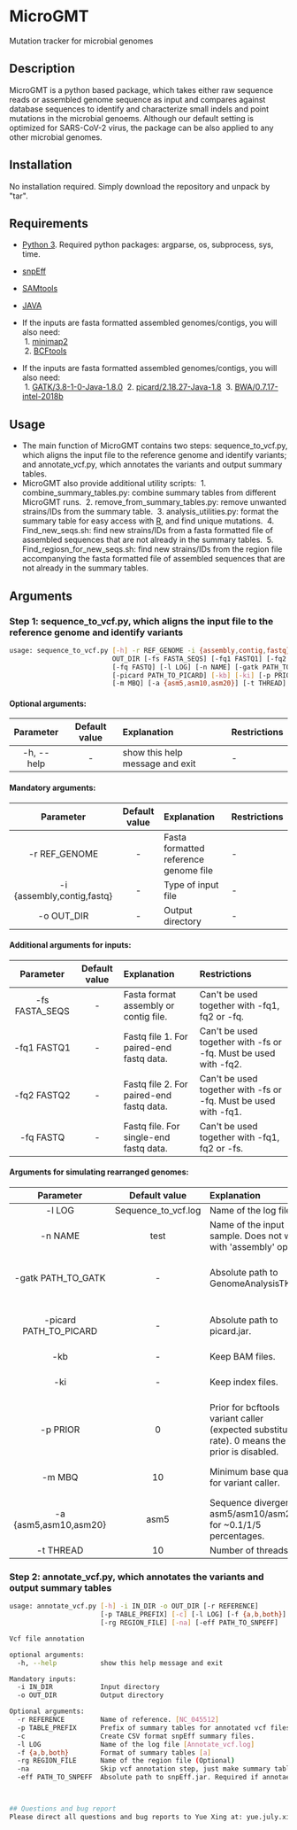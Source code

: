# MicroGMT
Mutation tracker for microbial genomes

## Description
MicroGMT is a python based package, which takes either raw sequence reads or assembled genome sequence as input and compares against database sequences to identify and characterize small indels and point mutations in the microbial genoems. Although our default setting is optimized for SARS-CoV-2 virus, the package can be also applied to any other microbial genomes. <br>

## Installation
No installation required. Simply download the repository and unpack by "tar".

## Requirements
* [Python 3](https://www.python.org/). Required python packages: argparse, os, subprocess, sys, time.
* [snpEff](http://snpeff.sourceforge.net/)
* [SAMtools](http://samtools.sourceforge.net/)
* [JAVA](https://www.java.com/en/)

* If the inputs are fasta formatted assembled genomes/contigs, you will also need:<br>
&#160;1. [minimap2](https://github.com/lh3/minimap2)<br>
&#160;2. [BCFtools](https://samtools.github.io/bcftools/)

* If the inputs are fasta formatted assembled genomes/contigs, you will also need:<br>
&#160;1. [GATK/3.8-1-0-Java-1.8.0](https://gatk.broadinstitute.org/hc/en-us)
&#160;2. [picard/2.18.27-Java-1.8](https://broadinstitute.github.io/picard/)
&#160;3. [BWA/0.7.17-intel-2018b](http://bio-bwa.sourceforge.net/)

## Usage
* The main function of MicroGMT contains two steps: sequence_to_vcf.py, which aligns the input file to the reference genome and identify variants; and annotate_vcf.py, which annotates the variants and output summary tables.<br>
* MicroGMT also provide additional utility scripts:
&#160;1. combine_summary_tables.py: combine summary tables from different MicroGMT runs.
&#160;2. remove_from_summary_tables.py: remove unwanted strains/IDs from the summary table.
&#160;3. analysis_utilities.py: format the summary table for easy access with [R](https://www.r-project.org/), and find unique mutations.
&#160;4. Find_new_seqs.sh: find new strains/IDs from a fasta formatted file of assembled sequences that are not already in the summary tables.
&#160;5. Find_regiosn_for_new_seqs.sh: find new strains/IDs from the region file accompanying the fasta formatted file of assembled sequences that are not already in the summary tables.

## Arguments
### Step 1: sequence_to_vcf.py, which aligns the input file to the reference genome and identify variants
``` bash
usage: sequence_to_vcf.py [-h] -r REF_GENOME -i {assembly,contig,fastq} -o
                          OUT_DIR [-fs FASTA_SEQS] [-fq1 FASTQ1] [-fq2 FASTQ2]
                          [-fq FASTQ] [-l LOG] [-n NAME] [-gatk PATH_TO_GATK]
                          [-picard PATH_TO_PICARD] [-kb] [-ki] [-p PRIOR]
                          [-m MBQ] [-a {asm5,asm10,asm20}] [-t THREAD]
```
#### Optional arguments:

|   Parameter                    |     Default value     |    Explanation                             | Restrictions |
| :----------------------------: | :-------------------: | :----------------------------------------- | :----------- |
| -h, --help | - | show this help message and exit | - |

#### Mandatory arguments:

|   Parameter                    |     Default value     |    Explanation                             | Restrictions |
| :----------------------------: | :-------------------: | :----------------------------------------- | :----------- |
| -r REF_GENOME | - | Fasta formatted reference genome file  | - |
| -i {assembly,contig,fastq} | - | Type of input file | - |
| -o OUT_DIR | - | Output directory | - |

#### Additional arguments for inputs:
|   Parameter                    |     Default value     |    Explanation                             | Restrictions |
| :----------------------------: | :-------------------: | :----------------------------------------- | :----------- | 
| -fs FASTA_SEQS | - | Fasta format assembly or contig file.  | Can't be used together with -fq1, fq2 or -fq. |
| -fq1 FASTQ1 | - | Fastq file 1. For paired-end fastq data.  | Can't be used together with -fs or -fq. Must be used with -fq2. |
| -fq2 FASTQ2 | - | Fastq file 2. For paired-end fastq data.  | Can't be used together with -fs or -fq. Must be used with -fq1. |
| -fq FASTQ | - | Fastq file. For single-end fastq data.  | Can't be used together with -fq1, fq2 or -fs. |

#### Arguments for simulating rearranged genomes:

|   Parameter                    |     Default value     |    Explanation                             | Restrictions |
| :----------------------------: | :-------------------: | :----------------------------------------- | :----------- |
| -l LOG | Sequence_to_vcf.log | Name of the log file | - |
| -n NAME | test | Name of the input sample. Does not work with 'assembly' option. | - |
| -gatk PATH_TO_GATK | - | Absolute path to GenomeAnalysisTK.jar. | Only required for 'fastq' option. |
| -picard PATH_TO_PICARD | - | Absolute path to picard.jar. | Only required for 'fastq' option. |
| -kb | - | Keep BAM files. | - |
| -ki | - | Keep index files. | Only works with 'fastq' option. |
| -p PRIOR | 0 | Prior for bcftools variant caller (expected substitution rate). 0 means the prior is disabled. | Only works for 'assembly' or 'contig' option. |
| -m MBQ | 10 | Minimum base quality for variant caller. | Only works with 'fastq' option. |
| -a {asm5,asm10,asm20} | asm5 | Sequence divergence: asm5/asm10/asm20 for ~0.1/1/5 percentages. | Only works with 'assembly' option. |
| -t THREAD | 10 | Number of threads. | - |

### Step 2: annotate_vcf.py, which annotates the variants and output summary tables
``` bash
usage: annotate_vcf.py [-h] -i IN_DIR -o OUT_DIR [-r REFERENCE]
                       [-p TABLE_PREFIX] [-c] [-l LOG] [-f {a,b,both}]
                       [-rg REGION_FILE] [-na] [-eff PATH_TO_SNPEFF]

Vcf file annotation

optional arguments:
  -h, --help           show this help message and exit

Mandatory inputs:
  -i IN_DIR            Input directory
  -o OUT_DIR           Output directory

Optional arguments:
  -r REFERENCE         Name of reference. [NC_045512]
  -p TABLE_PREFIX      Prefix of summary tables for annotated vcf files. Do not include path, except for folder name(s) inside output directory!
  -c                   Create CSV format snpEff summary files.
  -l LOG               Name of the log file [Annotate_vcf.log]
  -f {a,b,both}        Format of summary tables [a]
  -rg REGION_FILE      Name of the region file (Optional)
  -na                  Skip vcf annotation step, just make summary tables from annotated vcfs.
  -eff PATH_TO_SNPEFF  Absolute path to snpEff.jar. Required if annotae vcf files.



## Questions and bug report
Please direct all questions and bug reports to Yue Xing at: yue.july.xing@gmail.com

